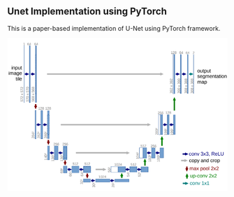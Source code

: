 ## Unet Implementation using PyTorch
This is a paper-based implementation of U-Net using PyTorch framework.



![Image](https://github.com/pr1266/UNet-PyTorch/blob/master/src/unet.png)